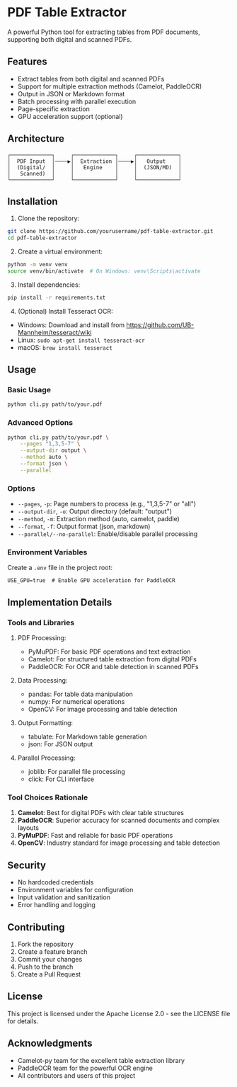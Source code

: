 # PDF Table Extractor

A powerful Python tool for extracting tables from PDF documents, supporting both digital and scanned PDFs.

## Features

- Extract tables from both digital and scanned PDFs
- Support for multiple extraction methods (Camelot, PaddleOCR)
- Output in JSON or Markdown format
- Batch processing with parallel execution
- Page-specific extraction
- GPU acceleration support (optional)

## Architecture

```
┌─────────────┐     ┌─────────────┐     ┌─────────────┐
│  PDF Input  │────▶│  Extraction │────▶│   Output    │
│  (Digital/  │     │   Engine    │     │  (JSON/MD)  │
│   Scanned)  │     │             │     │             │
└─────────────┘     └─────────────┘     └─────────────┘
```

## Installation

1. Clone the repository:
```bash
git clone https://github.com/yourusername/pdf-table-extractor.git
cd pdf-table-extractor
```

2. Create a virtual environment:
```bash
python -m venv venv
source venv/bin/activate  # On Windows: venv\Scripts\activate
```

3. Install dependencies:
```bash
pip install -r requirements.txt
```

4. (Optional) Install Tesseract OCR:
- Windows: Download and install from https://github.com/UB-Mannheim/tesseract/wiki
- Linux: `sudo apt-get install tesseract-ocr`
- macOS: `brew install tesseract`

## Usage

### Basic Usage

```bash
python cli.py path/to/your.pdf
```

### Advanced Options

```bash
python cli.py path/to/your.pdf \
    --pages "1,3,5-7" \
    --output-dir output \
    --method auto \
    --format json \
    --parallel
```

### Options

- `--pages`, `-p`: Page numbers to process (e.g., "1,3,5-7" or "all")
- `--output-dir`, `-o`: Output directory (default: "output")
- `--method`, `-m`: Extraction method (auto, camelot, paddle)
- `--format`, `-f`: Output format (json, markdown)
- `--parallel/--no-parallel`: Enable/disable parallel processing

### Environment Variables

Create a `.env` file in the project root:

```env
USE_GPU=true  # Enable GPU acceleration for PaddleOCR
```

## Implementation Details

### Tools and Libraries

1. PDF Processing:
   - PyMuPDF: For basic PDF operations and text extraction
   - Camelot: For structured table extraction from digital PDFs
   - PaddleOCR: For OCR and table detection in scanned PDFs

2. Data Processing:
   - pandas: For table data manipulation
   - numpy: For numerical operations
   - OpenCV: For image processing and table detection

3. Output Formatting:
   - tabulate: For Markdown table generation
   - json: For JSON output

4. Parallel Processing:
   - joblib: For parallel file processing
   - click: For CLI interface

### Tool Choices Rationale

1. **Camelot**: Best for digital PDFs with clear table structures
2. **PaddleOCR**: Superior accuracy for scanned documents and complex layouts
3. **PyMuPDF**: Fast and reliable for basic PDF operations
4. **OpenCV**: Industry standard for image processing and table detection

## Security

- No hardcoded credentials
- Environment variables for configuration
- Input validation and sanitization
- Error handling and logging

## Contributing

1. Fork the repository
2. Create a feature branch
3. Commit your changes
4. Push to the branch
5. Create a Pull Request

## License

This project is licensed under the Apache License 2.0 - see the LICENSE file for details.

## Acknowledgments

- Camelot-py team for the excellent table extraction library
- PaddleOCR team for the powerful OCR engine
- All contributors and users of this project 
